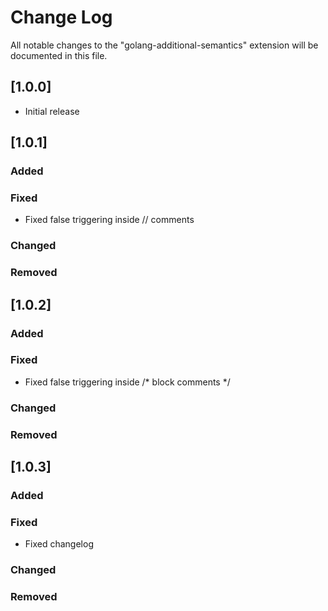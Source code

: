 # Change Log

All notable changes to the "golang-additional-semantics" extension will be documented in this file.

## [1.0.0]

- Initial release

## [1.0.1]

### Added

### Fixed

- Fixed false triggering inside // comments

### Changed

### Removed

## [1.0.2]

### Added

### Fixed

- Fixed false triggering inside /* block comments */

### Changed

### Removed

## [1.0.3]

### Added

### Fixed

- Fixed changelog

### Changed

### Removed
